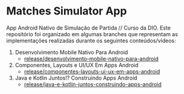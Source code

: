 # Matches Simulator App

App Android Nativo de Simulação de Partida // Curso da DIO. Este repositório foi organizado em algumas branches que representam as implementações realizadas durante os seguintes conteúdos/vídeos:

1. Desenvolvimento Mobile Nativo Para Android
   - [release/desenvolvimento-mobile-nativo-para-android](https://github.com/DaviEd-kyter/matches-simulator-app/tree/release/desenvolvimento-mobile-nativo-para-android)
2. Componentes, Layouts e UI/UX Em Apps Android
   - [release/componentes-layouts-ui-ux-em-apps-android](https://github.com/DaviEd-kyter/matches-simulator-app/tree/release/componentes-layouts-ui-ux-em-apps-android)
3. Java e Kotlin Juntos!? Construindo Apps Android
   - [release/java-e-kotlin-juntos-construindo-apps-android](https://github.com/DaviEd-kyter/matches-simulator-app/compare/release/java-e-kotlin-juntos-construindo-apps-android)
